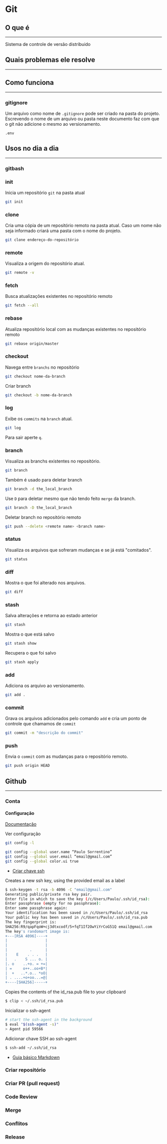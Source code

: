 # Git

## O que é
---
Sistema de controle de versão distribuido

## Quais problemas ele resolve
---

## Como funciona
---
### gitignore
Um arquivo como nome de `.gitignore` pode ser criado na pasta do projeto. Escrevendo o nome de um arquivo ou pasta neste documento faz com que o git não adicione o mesmo ao versionamento.
```
.env
```


## Usos no dia a dia
---
### gitbash

### init
Inicia um repositório `git` na pasta atual
```sh
git init
```

### clone
Cria uma cópia de um repositório remoto na pasta atual. Caso um nome não seja informado criará uma pasta com o nome do projeto.
```sh
git clone endereço-do-repositório
```

### remote
Visualiza a origem do repositório atual.
```sh
git remote -v
```

### fetch
Busca atualizações existentes no repositório remoto
```sh
git fetch --all
```

### rebase
Atualiza repositório local com as mudanças existentes no repositório remoto
```sh
git rebase origin/master
```

### checkout
Navega entre `branchs` no repositório
```sh
git checkout nome-da-branch
```
Criar branch
```sh
git checkout -b nome-da-branch
```

### log
Exibe os `commits` na `branch` atual.
```sh
git log
```
Para sair aperte `q`.

### branch
Visualiza as branchs existentes no repositório.
```sh
git branch
```
Também é usado para deletar branch
```sh
git branch -d the_local_branch
```
Use `D` para deletar mesmo que não tendo feito `merge` da branch.
```sh
git branch -D the_local_branch
```
Deletar branch no repositório remoto
```sh
git push --delete <remote name> <branch name>
```
### status
Visualiza os arquivos que sofreram mudanças e se já está "comitados".
```sh
git status
```

### diff
Mostra o que foi alterado nos arquivos.
```sh
git diff
```

### stash
Salva alterações e retorna ao estado anterior
```sh
git stash
```
Mostra o que está salvo
```sh
git stash show
```
Recupera o que foi salvo
```sh
git stash apply
```

### add
Adiciona os arquivo ao versionamento.
```sh
git add .
```

### commit
Grava os arquivos adicionados pelo comando `add` e cria um ponto de controle que chamamos de `commit`
```sh
git commit -m "descrição do commit"
```

### push
Envia o `commit` com as mudanças para o repositório remoto.
```sh
git push origin HEAD
```


## Github
---
### Conta

#### Configuração
[Documentação](https://help.github.com/articles/setting-your-email-in-git/)

Ver configuração
```sh
git config -l

git config --global user.name “Paulo Sorrentino”
git config --global user.email “email@gmail.com”
git config --global color.ui true
```


- [Criar chave ssh](https://docs.github.com/pt/authentication/connecting-to-github-with-ssh/generating-a-new-ssh-key-and-adding-it-to-the-ssh-agent)

Creates a new ssh key, using the provided email as a label
```sh
$ ssh-keygen -t rsa -b 4096 -C "email@gmail.com"
Generating public/private rsa key pair.
Enter file in which to save the key (/c/Users/Paulo/.ssh/id_rsa):
Enter passphrase (empty for no passphrase):
Enter same passphrase again:
Your identification has been saved in /c/Users/Paulo/.ssh/id_rsa
Your public key has been saved in /c/Users/Paulo/.ssh/id_rsa.pub
The key fingerprint is:
SHA256:R9/qapFqoW+cj3dtxcodf/5+fqT1If2OwYiYrCoG51Q email@gmail.com
The key's randomart image is:
+---[RSA 4096]----+
|                 |
|                 |
|          .      |
|    E    . . .   |
|   .    S ... o. |
|. o    ..+o. = +=|
| =     o++..oo+B*|
|  +   ..*.o.. *oO|
| . ....+o+oo...=@|
+----[SHA256]-----+

```
Copies the contents of the id_rsa.pub file to your clipboard
```sh
$ clip < ~/.ssh/id_rsa.pub
````
Inicializar o ssh-agent
```sh
# start the ssh-agent in the background
$ eval "$(ssh-agent -s)"
> Agent pid 59566
```
Adicionar chave SSH ao ssh-agent
```sh
$ ssh-add ~/.ssh/id_rsa
```


- [Guia básico Markdown](https://docs.pipz.com/central-de-ajuda/learning-center/guia-basico-de-markdown#open)

### Criar repositório

### Criar PR (pull request)

### Code Review

### Merge

### Conflitos

### Release

